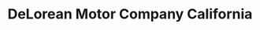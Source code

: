 ---
title: "DeLorean Motor Company California"
url: /huntington-beach/delorean-motor-company-california/
shop: car repair
---
